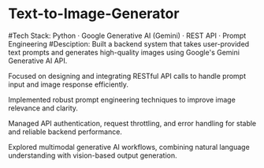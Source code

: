 # Text-to-Image-Generator
#Tech Stack: 
Python · Google Generative AI (Gemini) · REST API · Prompt Engineering
#Desciption:
Built a backend system that takes user-provided text prompts and generates high-quality images using Google's Gemini Generative AI API.

Focused on designing and integrating RESTful API calls to handle prompt input and image response efficiently.

Implemented robust prompt engineering techniques to improve image relevance and clarity.

Managed API authentication, request throttling, and error handling for stable and reliable backend performance.

Explored multimodal generative AI workflows, combining natural language understanding with vision-based output generation.
